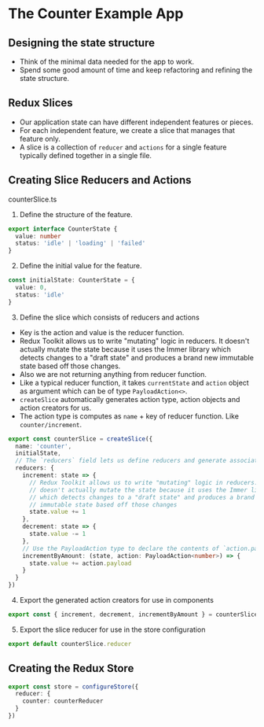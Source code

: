 # The Counter Example App


## Designing the state structure

- Think of the minimal data needed for the app to work.
- Spend some good amount of time and keep refactoring and refining the state structure.


## Redux Slices

- Our application state can have different independent features or pieces.
- For each independent feature, we create a slice that manages that feature only.
- A slice is a collection of `reducer` and `actions` for a single feature typically defined together in a single file.

## Creating Slice Reducers and Actions

counterSlice.ts

1. Define the structure of the feature.

```ts
export interface CounterState {
  value: number
  status: 'idle' | 'loading' | 'failed'
}
```

2. Define the initial value for the feature.

```ts
const initialState: CounterState = {
  value: 0,
  status: 'idle'
}
```

3. Define the slice which consists of reducers and actions

- Key is the action and value is the reducer function.
- Redux Toolkit allows us to write "mutating" logic in reducers. It doesn't actually mutate the state because it uses the Immer library  which detects changes to a "draft state" and produces a brand new immutable state based off those changes.
- Also we are not returning anything from reducer function.
- Like a typical reducer function, it takes `currentState` and `action` object as argument which can be of type `PayloadAction<>`.
- `createSlice` automatically generates action type, action objects and action creators for us.
- The action type is computes as `name` + key of reducer function. Like `counter/increment`.


```ts
export const counterSlice = createSlice({
  name: 'counter',
  initialState,
  // The `reducers` field lets us define reducers and generate associated actions
  reducers: {
    increment: state => {
      // Redux Toolkit allows us to write "mutating" logic in reducers. It
      // doesn't actually mutate the state because it uses the Immer library,
      // which detects changes to a "draft state" and produces a brand new
      // immutable state based off those changes
      state.value += 1
    },
    decrement: state => {
      state.value -= 1
    },
    // Use the PayloadAction type to declare the contents of `action.payload`
    incrementByAmount: (state, action: PayloadAction<number>) => {
      state.value += action.payload
    }
  }
})
```

4. Export the generated action creators for use in components

```ts
export const { increment, decrement, incrementByAmount } = counterSlice.actions
```


5. Export the slice reducer for use in the store configuration

```ts
export default counterSlice.reducer
```



## Creating the Redux Store

```ts
export const store = configureStore({
  reducer: {
    counter: counterReducer
  }
})
```
